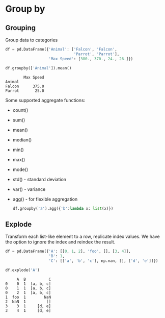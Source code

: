# Group by

## Grouping

Group data to categories

```python
df = pd.DataFrame({'Animal': ['Falcon', 'Falcon',
                              'Parrot', 'Parrot'],
                   'Max Speed': [380., 370., 24., 26.]})
```

```python
df.groupby(['Animal']).mean()
```

```xlsx
        Max Speed
Animal
Falcon      375.0
Parrot       25.0
```


Some supported aggregate functions:

* count()

* sum()

* mean()

* median()

* min()

* max()

* mode()

* std() - standard deviation

* var() - variance

* agg() - for flexible aggregation
  
  ```python
  df.groupby('a').agg({'b':lambda x: list(x)})
  ```

## Explode

Transform each list-like element to a row, replicate index values. We have the option to ignore the index and reindex the result.

```python
df = pd.DataFrame({'A': [[0, 1, 2], 'foo', [], [3, 4]],
                   'B': 1,
                   'C': [['a', 'b', 'c'], np.nan, [], ['d', 'e']]})
```

```python
df.explode('A')
```

```xlsx
     A  B          C
0    0  1  [a, b, c]
0    1  1  [a, b, c]
0    2  1  [a, b, c]
1  foo  1        NaN
2  NaN  1         []
3    3  1     [d, e]
3    4  1     [d, e]
```

